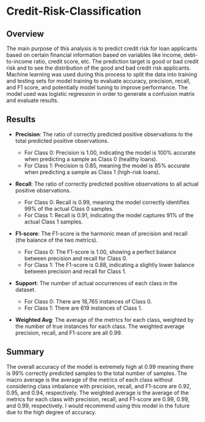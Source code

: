 # Credit-Risk-Classification

## Overview ##
The main purpose of this analysis is to predict credit risk for loan applicants based on certain financial information based on variables like income, debt-to-income ratio, credit score, etc. The prediction target is good or bad credit risk and to see the distribution of the good and bad credit risk applicants. Machine learning was used during this process to split the data into training and testing sets for model training to evaluate accuracy, precision, recall, and F1 score, and potentially model tuning to improve performance. The model used was logistic regression in order to generate a confusion matrix and evaluate results.

## Results ##
- **Precision**: The ratio of correctly predicted positive observations to the total predicted positive observations.
  - For Class 0: Precision is 1.00, indicating the model is 100% accurate when predicting a sample as Class 0 (healthy loans).
  - For Class 1: Precision is 0.85, meaning the model is 85% accurate when predicting a sample as Class 1 (high-risk loans).

- **Recall**: The ratio of correctly predicted positive observations to all actual positive observations.
  - For Class 0: Recall is 0.99, meaning the model correctly identifies 99% of the actual Class 0 samples.
  - For Class 1: Recall is 0.91, indicating the model captures 91% of the actual Class 1 samples.

- **F1-score**: The F1-score is the harmonic mean of precision and recall (the balance of the two metrics).
  - For Class 0: The F1-score is 1.00, showing a perfect balance between precision and recall for Class 0.
  - For Class 1: The F1-score is 0.88, indicating a slightly lower balance between precision and recall for Class 1.

- **Support**: The number of actual occurrences of each class in the dataset.
  - For Class 0: There are 18,765 instances of Class 0.
  - For Class 1: There are 619 instances of Class 1.


- **Weighted Avg**: The average of the metrics for each class, weighted by the number of true instances for each class. The weighted average precision, recall, and F1-score are all 0.99.

## Summary ##
The overall accuracy of the model is extremely high at 0.99 meaning there is 99% correctly predicted samples to the total number of samples. The macro average is the average of the metrics of each class without considering class imbalance with precision, recall, and F1-score are 0.92, 0.95, and 0.94, respectively. The weighted average is the average of the metrics for each class with precision, recall, and F1-score are 0.99, 0.99, and 0.99, respectively. I would recommend using this model in the future due to the high degree of accuracy.
